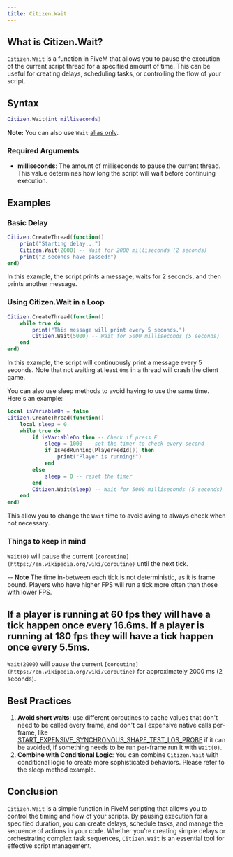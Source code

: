 ```yaml
---
title: Citizen.Wait
---
```


## What is Citizen.Wait?

`Citizen.Wait` is a function in FiveM that allows you to pause the execution of the current script thread for a specified amount of time. This can be useful for creating delays, scheduling tasks, or controlling the flow of your script.

## Syntax

```lua
Citizen.Wait(int milliseconds)
```

**Note:** You can also use `Wait` [alias only](https://github.com/citizenfx/fivem/blob/b998343017fc89c6b27b7011ec5be789560c7313/data/shared/citizen/scripting/lua/scheduler.lua#L135).

### Required Arguments

- **milliseconds**: The amount of milliseconds to pause the current thread. This value determines how long the script will wait before continuing execution.

## Examples

### Basic Delay

```lua
Citizen.CreateThread(function()
    print("Starting delay...")
    Citizen.Wait(2000) -- Wait for 2000 milliseconds (2 seconds)
    print("2 seconds have passed!")
end)
```

In this example, the script prints a message, waits for 2 seconds, and then prints another message.

### Using Citizen.Wait in a Loop

```lua
Citizen.CreateThread(function()
    while true do
        print("This message will print every 5 seconds.")
        Citizen.Wait(5000) -- Wait for 5000 milliseconds (5 seconds)
    end
end)
```

In this example, the script will continuously print a message every 5 seconds. Note that not waiting at least `0ms` in a thread will crash the client game.

You can also use sleep methods to avoid having to use the same time. Here's an example:

```lua
local isVariableOn = false
Citizen.CreateThread(function()
    local sleep = 0
    while true do
        if isVariableOn then -- Check if press E
            sleep = 1000 -- set the timer to check every second
            if IsPedRunning(PlayerPedId()) then
                print("Player is running!")
            end
        else
            sleep = 0 -- reset the timer
        end
        Citizen.Wait(sleep) -- Wait for 5000 milliseconds (5 seconds)
    end
end)
```

This allow you to change the `Wait` time to avoid aving to always check when not necessary.

### Things to keep in mind

`Wait(0)` will pause the current `[coroutine](https://en.wikipedia.org/wiki/Coroutine)` until the next tick.

--
**Note** 
The time in-between each tick is not deterministic, as it is frame bound. Players who have higher FPS will run a tick more often than those with lower FPS.

If a player is running at 60 fps they will have a tick happen once every 16.6ms.
If a player is running at 180 fps they will have a tick happen once every 5.5ms.
--

`Wait(2000)` will pause the current `[coroutine](https://en.wikipedia.org/wiki/Coroutine)` for approximately 2000 ms (2 seconds).

## Best Practices

1. **Avoid short waits**: use different coroutines to cache values that don't need to be called every frame, and don't call expensive native calls per-frame, like [START_EXPENSIVE_SYNCHRONOUS_SHAPE_TEST_LOS_PROBE](https://docs.fivem.net/natives/?_0x377906D8A31E5586) if it can be avoided, if something needs to be run per-frame run it with `Wait(0)`.
2. **Combine with Conditional Logic**: You can combine `Citizen.Wait` with conditional logic to create more sophisticated behaviors. Please refer to the sleep method example.

## Conclusion

`Citizen.Wait` is a simple function in FiveM scripting that allows you to control the timing and flow of your scripts. By pausing execution for a specified duration, you can create delays, schedule tasks, and manage the sequence of actions in your code. Whether you're creating simple delays or orchestrating complex task sequences, `Citizen.Wait` is an essential tool for effective script management.
